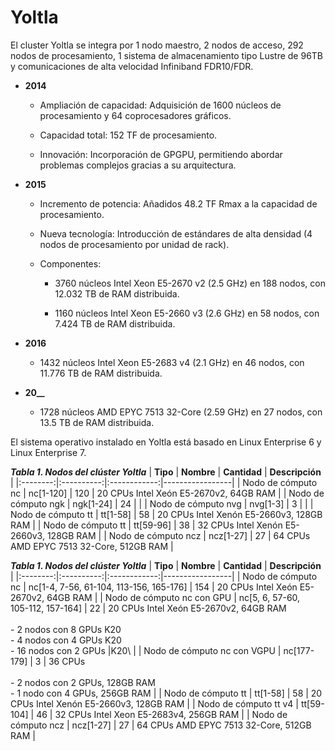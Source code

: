 
# Yoltla

El cluster Yoltla se integra por 1 nodo maestro, 2 nodos de acceso, 292
nodos de procesamiento, 1 sistema de almacenamiento tipo Lustre de 96TB
y comunicaciones de alta velocidad Infiniband FDR10/FDR. 

- **2014**
    * Ampliación de capacidad: Adquisición de 1600 núcleos de procesamiento 
    y 64 coprocesadores gráficos.

    * Capacidad total: 152 TF de procesamiento.

    * Innovación: Incorporación de GPGPU, permitiendo abordar problemas 
    complejos gracias a su arquitectura.

- **2015**
    * Incremento de potencia: Añadidos 48.2 TF Rmax a la capacidad de 
    procesamiento.

    * Nueva tecnología: Introducción de estándares de alta densidad 
    (4 nodos de procesamiento por unidad de rack).

    * Componentes:

        * 3760 núcleos Intel Xeon E5-2670 v2 (2.5 GHz) en 188 nodos, 
        con 12.032 TB de RAM distribuida.

        * 1160 núcleos Intel Xeon E5-2660 v3 (2.6 GHz) en 58 nodos, 
        con 7.424 TB de RAM distribuida.

- **2016**
    * 1432 núcleos Intel Xeon E5-2683 v4 (2.1 GHz) en 46 nodos, con 
    11.776 TB de RAM distribuida.
    
- **20__**
    * 1728 núcleos AMD EPYC 7513 32-Core (2.59 GHz) en 27 nodos, con 
    13.5 TB de RAM distribuida.

<!--
Los nodos de
procesamiento están basados en arquitectura Intel Xeon, se cuenta con
3760 núcleos de procesamiento tipo Intel Xeon Processor E5-2670 v2 de
2.5 Ghz distribuidos en 188 nodos de procesamiento con 12.032 TB de
memoria RAM distribuida. 1160 núcleos de procesamiento tipo Intel Xeon
Processor E5-2660 v3 de 2.6 Ghz distribuidos en 58 nodos de
procesamiento con 7.424 TB de memoria RAM distribuida. En 2016 se han
agregado 1432 núcleos de procesamiento tipo Intel Xeon Processor
E5-2683v4 de 2.1GHz distribuidos en 46 nodos de procesamiento con 11.776
TB de memoria RAM distribuida.
-->

El sistema operativo instalado en Yoltla está basado en Linux Enterprise
6 y Linux Enterprise 7.

***Tabla 1. Nodos del clúster Yoltla***
| **Tipo** | **Nombre** | **Cantidad** | **Descripción** | 
|:--------:|:----------:|:------------:|-----------------|
| Nodo de cómputo nc | nc[1-120] | 120 | 20 CPUs Intel Xeón E5-2670v2, 64GB RAM | 
| Nodo de cómputo ngk | ngk[1-24] | 24 | |
| Nodo de cómputo nvg | nvg[1-3] | 3 | |
| Nodo de cómputo tt | tt[1-58] | 58 | 20 CPUs Intel Xenón E5-2660v3, 128GB RAM | 
| Nodo de cómputo tt | tt[59-96] | 38 | 32 CPUs Intel Xenón E5-2660v3, 128GB RAM | 
| Nodo de cómputo ncz | ncz[1-27] | 27 | 64 CPUs AMD EPYC 7513 32-Core, 512GB RAM |



***Tabla 1. Nodos del clúster Yoltla***
| **Tipo** | **Nombre** | **Cantidad** | **Descripción** | 
|:--------:|:----------:|:------------:|-----------------|
| Nodo de cómputo nc | nc[1-4, 7-56, 61-104, 113-156, 165-176] | 154  | 20 CPUs Intel Xeón E5-2670v2, 64GB RAM |
| Nodo de cómputo nc con GPU | nc[5, 6, 57-60,<br> 105-112, 157-164] | 22 | 20 CPUs Intel Xeón E5-2670v2, 64GB RAM<br><br> - 2 nodos con 8 GPUs K20<br> - 4 nodos con 4 GPUs K20<br> - 16 nodos con 2 GPUs |K20\ |
| Nodo de cómputo nc con VGPU | nc[177-179] | 3 | 36 CPUs <br><br> - 2 nodos con 2 GPUs, 128GB RAM<br> - 1 nodo con 4 GPUs, 256GB RAM |
| Nodo de cómputo tt | tt[1-58] | 58 | 20 CPUs Intel Xenón E5-2660v3, 128GB RAM | 
| Nodo de cómputo tt v4 | tt[59-104] | 46 | 32 CPUs Intel Xeon E5-2683v4, 256GB RAM |
| Nodo de cómputo ncz | ncz[1-27] | 27 | 64 CPUs AMD EPYC 7513 32-Core, 512GB RAM |



